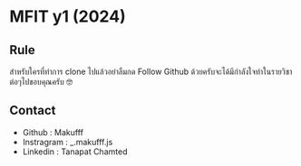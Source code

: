 # MFIT y1 (2024)
## Rule
<p>สำหรับใครที่ทำการ clone ไปแล้วอย่าลืมกด Follow Github ด้วยครับจะได้มีกำลังใจทำในรายวิชาต่อๆไปขอบคุณครับ 🤓</p>

## Contact

- Github : Makufff
- Instragram : _.makufff.js
- Linkedin : Tanapat Chamted